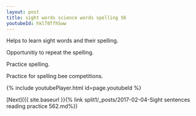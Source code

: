 ```yaml
---
layout: post
title: sight words science words spelling 56
youtubeId: hklT0TfhSww
---
```

 
 
Helps to learn sight words and their spelling.

Opportunitiy to repeat the spelling. 

Practice spelling. 
 
Practice for spelling bee competitions. 
 
{% include youtubePlayer.html id=page.youtubeId %}
 
 

[Next]({{ site.baseurl }}{% link  split1/_posts/2017-02-04-Sight sentences reading practice 562.md%})
 
